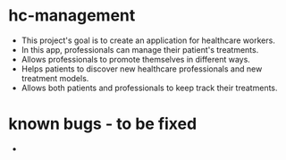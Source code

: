 # hc-management
* This project's goal is to create an application for healthcare workers. 
* In this app, professionals can manage their patient's treatments. 
* Allows professionals to promote themselves in different ways.
* Helps patients to discover new healthcare professionals and new treatment models. 
* Allows both patients and professionals to keep track their treatments.

# known bugs - to be fixed
* 
